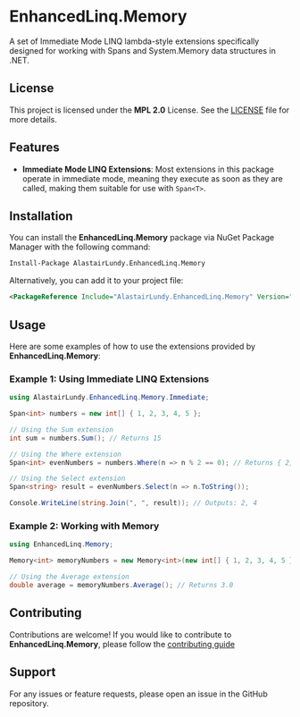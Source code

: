 # EnhancedLinq.Memory
A set of Immediate Mode LINQ lambda-style extensions specifically designed for working with Spans and System.Memory data structures in .NET. 

## License

This project is licensed under the **MPL 2.0** License. See the [LICENSE](../../LICENSE.txt) file for more details.

## Features

- **Immediate Mode LINQ Extensions**: Most extensions in this package operate in immediate mode, meaning they execute as soon as they are called, making them suitable for use with `Span<T>`.

## Installation

You can install the **EnhancedLinq.Memory** package via NuGet Package Manager with the following command:

```bash
Install-Package AlastairLundy.EnhancedLinq.Memory
```

Alternatively, you can add it to your project file:

```xml
<PackageReference Include="AlastairLundy.EnhancedLinq.Memory" Version="0.1.0" />
```

## Usage
Here are some examples of how to use the extensions provided by **EnhancedLinq.Memory**:

### Example 1: Using Immediate LINQ Extensions

```csharp
using AlastairLundy.EnhancedLinq.Memory.Immediate;

Span<int> numbers = new int[] { 1, 2, 3, 4, 5 };

// Using the Sum extension
int sum = numbers.Sum(); // Returns 15

// Using the Where extension
Span<int> evenNumbers = numbers.Where(n => n % 2 == 0); // Returns { 2, 4 }

// Using the Select extension
Span<string> result = evenNumbers.Select(n => n.ToString());

Console.WriteLine(string.Join(", ", result)); // Outputs: 2, 4
```

### Example 2: Working with Memory<T>

```csharp
using EnhancedLinq.Memory;

Memory<int> memoryNumbers = new Memory<int>(new int[] { 1, 2, 3, 4, 5 });

// Using the Average extension
double average = memoryNumbers.Average(); // Returns 3.0
```

## Contributing

Contributions are welcome! If you would like to contribute to **EnhancedLinq.Memory**, please follow the [contributing guide](../../CONTRIBUTING.md)

## Support

For any issues or feature requests, please open an issue in the GitHub repository.